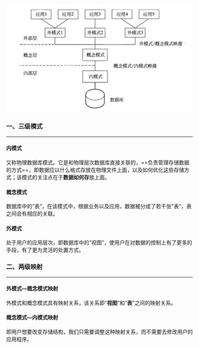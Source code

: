 ![img](2.%E4%B8%89%E7%BA%A7%E6%A8%A1%E5%BC%8F-%E4%B8%A4%E7%BA%A7%E6%98%A0%E5%B0%84.assets/v2-f3bf3f8f65e3f103a004f107b13044d6_1440w.jpg)



### 一、三级模式

---

#### 内模式

又称物理数据库模式。它是和物理层次数据库直接关联的，==负责管理存储数据的方式==，即数据应以什么格式存放在物理文件上面，以及如何优化这些存储方式；该模式的关注点在于**数据如何存**放上面。

#### 概念模式

数据库中的”表“，在该模式中，根据业务以及应用，数据被分成了若干张”表“，表之间会有相应的关联。

#### 外模式

处于用户的应用层次，即数据库中的“视图”，使用户在对数据的控制上有了更多的手段，有了更为灵活的处置方式。



### 二、两级映射

---

#### 外模式—概念模式映射

外模式和概念模式具有映射关系，该关系即“**视图**”和“**表**”之间的映射关系。

#### 概念模式—内模式映射

即用户想要改变存储结构，我们只需要调整这种映射关系，而不需要去修改用户的应用程序。